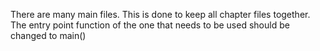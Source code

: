 There are many main files. This is done to keep all chapter files together.
The entry point function of the one that needs to be used should be changed to main()